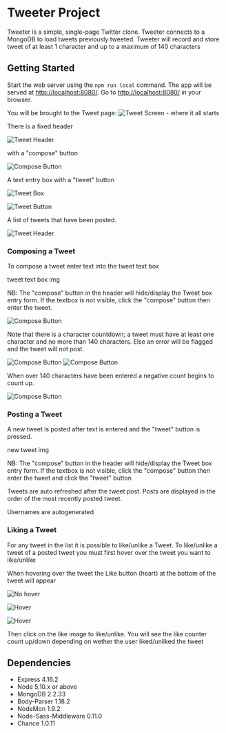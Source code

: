 # Tweeter Project

Tweeter is a simple, single-page Twitter clone.
Tweeter connects to a MongoDB to load tweets previously tweeted.
Tweeter will record and store tweet of at least 1 character and up to a maximum of 140 characters




## Getting Started

 Start the web server using the `npm run local` command. The app will be served at <http://localhost:8080/>.
 Go to <http://localhost:8080/> in your browser.

 You will be brought to the Tweet page:
![Tweet Screen - where it all starts](./docs/main.png)


 There is a fixed header

![Tweet Header](./docs/header.png)

 with a "compose" button

![Compose Button](./docs/compose.png)


 A text entry box with a "tweet" button

![Tweet Box](./docs/tweetbox.png)

![Tweet Button](./docs/tweetbutton.png)

 A list of tweets that have been posted.

![Tweet Header](./docs/tweetlist.png)


### Composing a Tweet

To compose a tweet enter text into the tweet text box

tweet text box img


NB: The "compose" button in the header will hide/display the Tweet box entry form. If the textbox is not visible, click the "compose" button then enter the tweet.

![Compose Button](./docs/compose.png)

Note that there is a character countdown; a tweet must have at least one character and no more than 140 characters. Else an error will be flagged and the tweet will not post.

![Compose Button](./docs/error1.png)
![Compose Button](./docs/error2.png)

When over 140 characters have been entered a negative count begins to count up.

![Compose Button](./docs/negcount.png)

### Posting a Tweet

 A new tweet is posted after text is entered and the "tweet" button is pressed.

new tweet img

NB: The "compose" button in the header will hide/display the Tweet box entry form. If the textbox is not visible, click the "compose" button then enter the tweet and click the "tweet" button



 Tweets are auto refreshed after the tweet post. Posts are displayed in the order of the most recently posted tweet.


 Usernames are autogenerated


### Liking a Tweet

For any tweet in the list it is possible to like/unlike a Tweet.
To like/unlike a tweet of a posted tweet you must first hover over the tweet you want to like/unlike

When hovering over the tweet the Like button (heart) at the bottom of the tweet will appear

![No hover](./docs/nohover.png)

![Hover](./docs/hover.png)

![Hover](./docs/likebutton.png)

Then click on the like image to like/unlike. You will see the like counter count up/down depending on wether the user liked/unliked the tweet


## Dependencies

- Express 4.16.2
- Node 5.10.x or above
- MongoDB 2.2.33
- Body-Parser 1.18.2
- NodeMon 1.9.2
- Node-Sass-Middleware 0.11.0
- Chance 1.0.11


